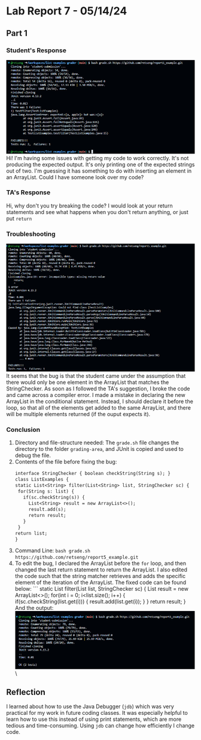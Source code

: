 # Lab Report 7 - 05/14/24
## Part 1
### Student's Response
![Image](report5_initial.png) \
Hi! I'm having some issues with getting my code to work correctly. It's not producing the expected output.
It's only printing one of the expected strings out of two. I'm guessing it has something to do with inserting 
an element in an ArrayList. Could I have someone look over my code?
### TA's Response
Hi, why don't you try breaking the code? I would look at your return statements and see what happens when
you don't return anything, or just put ```return```
### Troubleshooting
![Image](report5_2.png) \
It seems that the bug is that the student came under the assumption that there would only be one element in
the ArrayList that matches the StringChecker. As soon as I followed the TA's suggestion, I broke the code
and came across a compiler error. I made a mistake in declaring the new ArrayList in the conditional statement.
Instead, I should declare it before the loop, so that all of the elements get added to the same ArrayList,
and there will be multiple elements returned (if the ouput expects it).
### Conclusion
1. Directory and file-structure needed: The ```grade.sh``` file changes the directory to the folder ```grading-area```,
   and JUnit is copied and used to debug the file.
2. Contents of the file before fixing the bug:
   ```
   interface StringChecker { boolean checkString(String s); }
   class ListExamples {
   static List<String> filter(List<String> list, StringChecker sc) {
    for(String s: list) {
      if(sc.checkString(s)) {
        List<String> result = new ArrayList<>();
        result.add(s);
        return result;
      }
    }
   return list;
   }
   ```
3. Command Line: ```bash grade.sh https://github.com/retseng/report5_example.git```
4. To edit the bug, I declared the ArrayList before the ```for``` loop, and then changed the last return
      statement to return the ArrayList. I also edited the code such that the string matcher retrieves and
      adds the specific element of the iteration of the ArrayList. The fixed code can be found below:
         ```
         static List<String> filter(List<String> list, StringChecker sc) {
         List<String> result = new ArrayList<>();
         for(int i = 0; i<list.size(); i++) {
            if(sc.checkString(list.get(i))) {
              result.add(list.get(i));
            }
         }
         return result;
        }
 And the output:
![Image](report5_3.png) \

## Reflection
I learned about how to use the Java Debugger (```jdb```) which was very practical for my work in future
coding classes. It was especially helpful to learn how to use this instead of using print statements,
which are more tedious and time-consuming. Using ```jdb``` can change how efficiently I change code.



   
